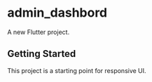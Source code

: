 # admin_dashbord

A new Flutter project.

## Getting Started

This project is a starting point for responsive UI.


